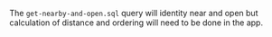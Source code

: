 The `get-nearby-and-open.sql` query will identity near and open but calculation of distance and ordering will need to be done in the app.
